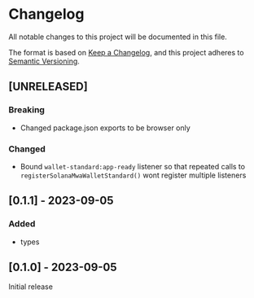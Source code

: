# Changelog

All notable changes to this project will be documented in this file.

The format is based on [Keep a Changelog](https://keepachangelog.com/en/1.0.0/),
and this project adheres to [Semantic Versioning](https://semver.org/spec/v2.0.0.html).

## [UNRELEASED]

### Breaking

- Changed package.json exports to be browser only

### Changed

- Bound `wallet-standard:app-ready` listener so that repeated calls to `registerSolanaMwaWalletStandard()` wont register multiple listeners

## [0.1.1] - 2023-09-05

### Added

- types

## [0.1.0] - 2023-09-05

Initial release
